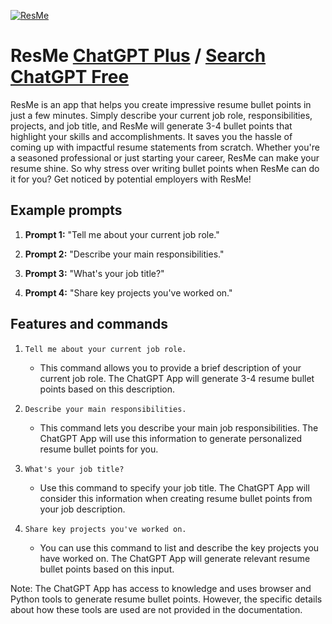 
[![ResMe](https://files.oaiusercontent.com/file-zkDkGhYezkEWJHFmctlYHyea?se=2123-10-16T19%3A46%3A47Z&sp=r&sv=2021-08-06&sr=b&rscc=max-age%3D31536000%2C%20immutable&rscd=attachment%3B%20filename%3DresmeLogo.png&sig=nfkrtWcP9y43EWnYlRqlujVcMLeWyO1EvXQOB3Sd89A%3D)](https://chat.openai.com/g/g-A3aM3BBU6-resme)

# ResMe [ChatGPT Plus](https://chat.openai.com/g/g-A3aM3BBU6-resme) / [Search ChatGPT Free](https://gptcall.net/index.html#/?search=ResMe)

ResMe is an app that helps you create impressive resume bullet points in just a few minutes. Simply describe your current job role, responsibilities, projects, and job title, and ResMe will generate 3-4 bullet points that highlight your skills and accomplishments. It saves you the hassle of coming up with impactful resume statements from scratch. Whether you're a seasoned professional or just starting your career, ResMe can make your resume shine. So why stress over writing bullet points when ResMe can do it for you? Get noticed by potential employers with ResMe!

## Example prompts

1. **Prompt 1:** "Tell me about your current job role."

2. **Prompt 2:** "Describe your main responsibilities."

3. **Prompt 3:** "What's your job title?"

4. **Prompt 4:** "Share key projects you've worked on."

## Features and commands

1. `Tell me about your current job role.`
   - This command allows you to provide a brief description of your current job role. The ChatGPT App will generate 3-4 resume bullet points based on this description.

2. `Describe your main responsibilities.`
   - This command lets you describe your main job responsibilities. The ChatGPT App will use this information to generate personalized resume bullet points for you.

3. `What's your job title?`
   - Use this command to specify your job title. The ChatGPT App will consider this information when creating resume bullet points from your job description.

4. `Share key projects you've worked on.`
   - You can use this command to list and describe the key projects you have worked on. The ChatGPT App will generate relevant resume bullet points based on this input.

Note: The ChatGPT App has access to knowledge and uses browser and Python tools to generate resume bullet points. However, the specific details about how these tools are used are not provided in the documentation.


